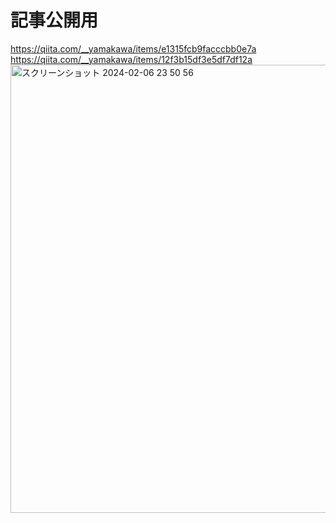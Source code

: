 # 記事公開用
https://qiita.com/__yamakawa/items/e1315fcb9facccbb0e7a  
https://qiita.com/__yamakawa/items/12f3b15df3e5df7df12a
<img width="717" alt="スクリーンショット 2024-02-06 23 50 56" src="https://github.com/HarukiYamakawa/kaku-operation/assets/138986863/9aabb8cf-969e-40dc-afef-2d3e91650a85">
